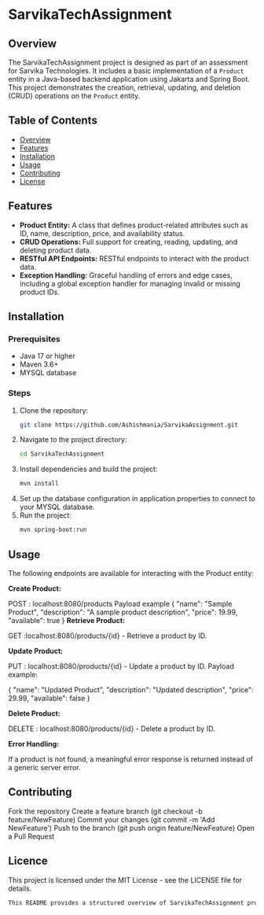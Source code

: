 # SarvikaTechAssignment

## Overview
The SarvikaTechAssignment project is designed as part of an assessment for Sarvika Technologies. It includes a basic implementation of a `Product` entity in a Java-based backend application using Jakarta and Spring Boot. This project demonstrates the creation, retrieval, updating, and deletion (CRUD) operations on the `Product` entity.

## Table of Contents
- [Overview](#overview)
- [Features](#features)
- [Installation](#installation)
- [Usage](#usage)
- [Contributing](#contributing)
- [License](#license)

## Features
- **Product Entity:** A class that defines product-related attributes such as ID, name, description, price, and availability status.
- **CRUD Operations:** Full support for creating, reading, updating, and deleting product data.
- **RESTful API Endpoints:** RESTful endpoints to interact with the product data.
- **Exception Handling:** Graceful handling of errors and edge cases, including a global exception handler for managing invalid or missing product IDs.

## Installation
### Prerequisites
- Java 17 or higher
- Maven 3.6+
- MYSQL database

### Steps
1. Clone the repository:
   ```bash
   git clone https://github.com/Ashishmania/SarvikaAssignment.git

2. Navigate to the project directory:
    ```bash
   cd SarvikaTechAssignment


3. Install dependencies and build the project:
     ```bash
     mvn install
4. Set up the database configuration in application.properties to connect to your MYSQL database.
5. Run the project:
    ```bash
    mvn spring-boot:run


## Usage
The following endpoints are available for interacting with the Product entity:

 **Create Product:**

POST : localhost:8080/products
Payload example
{
  "name": "Sample Product",
  "description": "A sample product description",
  "price": 19.99,
  "available": true
}
 **Retrieve Product:**

 GET :localhost:8080/products/{id} - Retrieve a product by ID.

 **Update Product:**

 PUT : localhost:8080/products/{id} - Update a product by ID.
Payload example:

{
  "name": "Updated Product",
  "description": "Updated description",
  "price": 29.99,
  "available": false
}

 **Delete Product:**


DELETE : localhost:8080/products/{id} - Delete a product by ID.

 **Error Handling:**

If a product is not found, a meaningful error response is returned instead of a generic server error.

 ## Contributing

Fork the repository
Create a feature branch (git checkout -b feature/NewFeature)
Commit your changes (git commit -m 'Add NewFeature')
Push to the branch (git push origin feature/NewFeature)
Open a Pull Request

 ## Licence

This project is licensed under the MIT License - see the LICENSE file for details.

 ```css
This README provides a structured overview of SarvikaTechAssignment project, explaining its purpose, setup steps, and how to use each CRUD endpoint.
 

